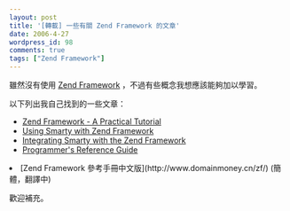 ```yaml
---
layout: post
title: '[轉載] 一些有關 Zend Framework 的文章'
date: 2006-4-27
wordpress_id: 98
comments: true
tags: ["Zend Framework"]
---
```


雖然沒有使用 [Zend Framework](http://framework.zend.com/) ，不過有些概念我想應該能夠加以學習。

以下列出我自己找到的一些文章：

* [Zend Framework - A Practical Tutorial](http://www.phparch.com/zftut/)
* [Using Smarty with Zend Framework](http://kpumuk.info/php/zend-framework-using-smarty-as-template-engine/)
* [Integrating Smarty with the Zend Framework](http://devzone.zend.com/node/view/id/120)
* [Programmer's Reference Guide](http://framework.zend.com/manual)
<li><span class="subtitle">[Zend Framework 參考手冊中文版](http://www.domainmoney.cn/zf/)</span> (簡體，翻譯中) </li>


歡迎補充。
